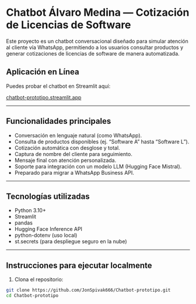# Chatbot Álvaro Medina — Cotización de Licencias de Software

Este proyecto es un chatbot conversacional diseñado para simular atención al cliente vía WhatsApp, permitiendo a los usuarios consultar productos y generar cotizaciones de licencias de software de manera automatizada.

## Aplicación en Línea

Puedes probar el chatbot en Streamlit aquí:

[chatbot-prototipo.streamlit.app](https://chatbot-prototipo-hxtznrtudsa7qnbsrcqlpd.streamlit.app/)

---

## Funcionalidades principales

- Conversación en lenguaje natural (como WhatsApp).
- Consulta de productos disponibles (ej. “Software A” hasta “Software L”).
- Cotización automática con desglose y total.
- Captura de nombre del cliente para seguimiento.
- Mensaje final con atención personalizada.
- Soporte para integración con un modelo LLM (Hugging Face Mistral).
- Preparado para migrar a WhatsApp Business API.

---

## Tecnologías utilizadas

- Python 3.10+
- Streamlit
- pandas
- Hugging Face Inference API
- python-dotenv (uso local)
- st.secrets (para despliegue seguro en la nube)

---

## Instrucciones para ejecutar localmente

1. Clona el repositorio:

```bash
git clone https://github.com/JonSpivak666/Chatbot-prototipo.git
cd Chatbot-prototipo

